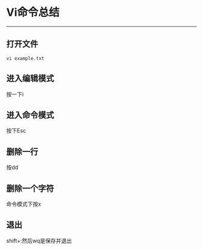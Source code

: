 
# Vi命令总结
---

## 打开文件

	vi example.txt

## 进入编辑模式

按一下i

## 进入命令模式

按下Esc

## 删除一行

按dd

## 删除一个字符

命令模式下按x

## 退出

shift+:然后wq是保存并退出


